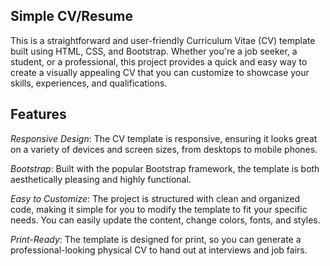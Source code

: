 ## Simple CV/Resume

This is a straightforward and user-friendly Curriculum Vitae (CV) template built using HTML, CSS, and Bootstrap. Whether you're a job seeker, a student, or 
a professional, this project provides a quick and easy way to create a visually appealing CV that you can customize to showcase your skills, experiences, and qualifications.

## Features

_Responsive Design_: The CV template is responsive, ensuring it looks great on a variety of devices and screen sizes, from desktops to mobile phones.

_Bootstrap_: Built with the popular Bootstrap framework, the template is both aesthetically pleasing and highly functional.

_Easy to Customize_: The project is structured with clean and organized code, making it simple for you to modify the template to fit your specific needs. You can easily update the content, change colors, fonts, and styles.

_Print-Ready_: The template is designed for print, so you can generate a professional-looking physical CV to hand out at interviews and job fairs.
